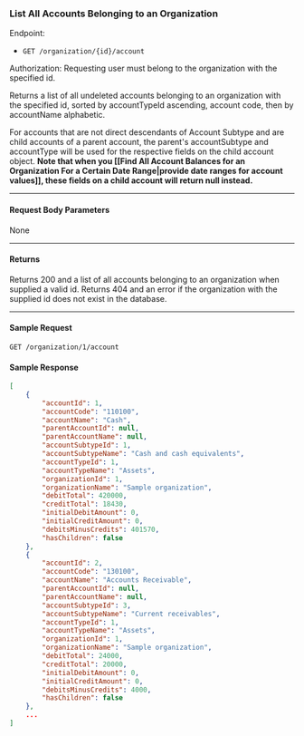 ### List All Accounts Belonging to an Organization
Endpoint: <br/>
- `GET /organization/{id}/account` 

Authorization: Requesting user must belong to the organization with the specified id.

Returns a list of all undeleted accounts belonging to an organization with the specified id, sorted by accountTypeId ascending, account code, then by accountName alphabetic.

For accounts that are not direct descendants of Account Subtype and are child accounts of a parent account, the parent's accountSubtype and accountType will be used for the respective fields on the child account object. **Note that when you [[Find All Account Balances for an Organization For a Certain Date Range|provide date ranges for account values]], these fields on a child account will return null instead.**
___
#### Request Body Parameters
None
___
#### Returns
Returns 200 and a list of all accounts belonging to an organization when supplied a valid id. Returns 404 and an error if the organization with the supplied id does not exist in the database.
___
#### Sample Request
`GET /organization/1/account`
<br/>

#### Sample Response
```json
[
    {
        "accountId": 1,
        "accountCode": "110100",
        "accountName": "Cash",
        "parentAccountId": null,
        "parentAccountName": null,
        "accountSubtypeId": 1,
        "accountSubtypeName": "Cash and cash equivalents",
        "accountTypeId": 1,
        "accountTypeName": "Assets",
        "organizationId": 1,
        "organizationName": "Sample organization",
        "debitTotal": 420000,
        "creditTotal": 18430,
        "initialDebitAmount": 0,
        "initialCreditAmount": 0,
        "debitsMinusCredits": 401570,
        "hasChildren": false
    },
    {
        "accountId": 2,
        "accountCode": "130100",
        "accountName": "Accounts Receivable",
        "parentAccountId": null,
        "parentAccountName": null,
        "accountSubtypeId": 3,
        "accountSubtypeName": "Current receivables",
        "accountTypeId": 1,
        "accountTypeName": "Assets",
        "organizationId": 1,
        "organizationName": "Sample organization",
        "debitTotal": 24000,
        "creditTotal": 20000,
        "initialDebitAmount": 0,
        "initialCreditAmount": 0,
        "debitsMinusCredits": 4000,
        "hasChildren": false
    },
	...
]
```